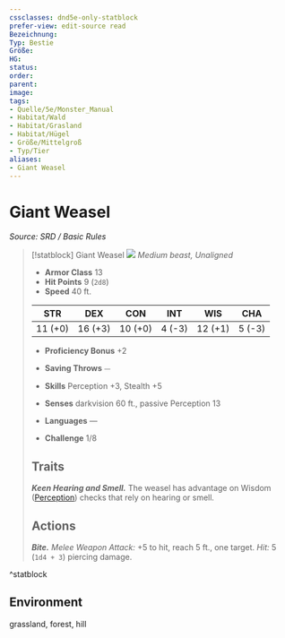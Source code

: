 ```yaml
---
cssclasses: dnd5e-only-statblock
prefer-view: edit-source read
Bezeichnung: 
Typ: Bestie
Größe: 
HG: 
status:
order:
parent:
image: 
tags:
- Quelle/5e/Monster_Manual
- Habitat/Wald
- Habitat/Grasland
- Habitat/Hügel
- Größe/Mittelgroß
- Typ/Tier
aliases:
- Giant Weasel
---
```

# Giant Weasel
*Source: SRD / Basic Rules*  

> [!statblock] Giant Weasel
> ![](compendium/bestiary/beast/token/giant-weasel.png#token)
> *Medium beast, Unaligned*
> 
> - **Armor Class** 13 
> - **Hit Points** 9 (`2d8`)
> - **Speed** 40 ft.
> 
> |STR|DEX|CON|INT|WIS|CHA|
> |:---:|:---:|:---:|:---:|:---:|:---:|
> |11 (+0)|16 (+3)|10 (+0)| 4 (-3)|12 (+1)| 5 (-3)|
> 
> - **Proficiency Bonus** +2
> - **Saving Throws** ⏤
> - **Skills** Perception +3, Stealth +5
> - **Senses** darkvision 60 ft., passive Perception 13
> 
> - **Languages** —
> - **Challenge** 1/8
> 
> ## Traits
> 
> ***Keen Hearing and Smell.*** The weasel has advantage on Wisdom ([Perception](rules/skills.md#Perception)) checks that rely on hearing or smell.
> 
> ## Actions
> 
> ***Bite.*** *Melee Weapon Attack:* +5 to hit, reach 5 ft., one target. *Hit:* 5 (`1d4 + 3`) piercing damage.

^statblock

## Environment

grassland, forest, hill